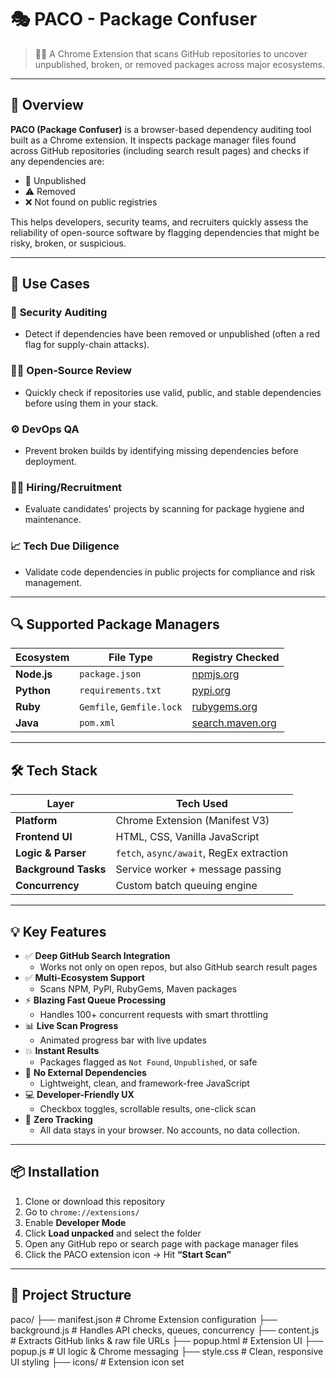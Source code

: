 # 🎭 PACO - Package Confuser

> 🕵️‍♂️ A Chrome Extension that scans GitHub repositories to uncover unpublished, broken, or removed packages across major ecosystems.

---

## 🚀 Overview

**PACO (Package Confuser)** is a browser-based dependency auditing tool built as a Chrome extension. It inspects package manager files found across GitHub repositories (including search result pages) and checks if any dependencies are:

- 🔴 Unpublished
- ⚠️ Removed
- ❌ Not found on public registries

This helps developers, security teams, and recruiters quickly assess the reliability of open-source software by flagging dependencies that might be risky, broken, or suspicious.

---

## 🎯 Use Cases

### 🔐 **Security Auditing**
- Detect if dependencies have been removed or unpublished (often a red flag for supply-chain attacks).

### 🧑‍💻 **Open-Source Review**
- Quickly check if repositories use valid, public, and stable dependencies before using them in your stack.

### ⚙️ **DevOps QA**
- Prevent broken builds by identifying missing dependencies before deployment.

### 🕵️‍♀️ **Hiring/Recruitment**
- Evaluate candidates' projects by scanning for package hygiene and maintenance.

### 📈 **Tech Due Diligence**
- Validate code dependencies in public projects for compliance and risk management.

---

## 🔍 Supported Package Managers

| Ecosystem    | File Type             | Registry Checked                              |
|--------------|------------------------|-----------------------------------------------|
| **Node.js**  | `package.json`         | [npmjs.org](https://registry.npmjs.org/)      |
| **Python**   | `requirements.txt`     | [pypi.org](https://pypi.org/)                 |
| **Ruby**     | `Gemfile`, `Gemfile.lock` | [rubygems.org](https://rubygems.org/)     |
| **Java**     | `pom.xml`              | [search.maven.org](https://search.maven.org/) |

---

## 🛠 Tech Stack

| Layer              | Tech Used                                |
|--------------------|-------------------------------------------|
| **Platform**        | Chrome Extension (Manifest V3)            |
| **Frontend UI**     | HTML, CSS, Vanilla JavaScript             |
| **Logic & Parser**  | `fetch`, `async/await`, RegEx extraction  |
| **Background Tasks**| Service worker + message passing          |
| **Concurrency**     | Custom batch queuing engine               |

---

## 💡 Key Features

- ✅ **Deep GitHub Search Integration**
  - Works not only on open repos, but also GitHub search result pages
- ✅ **Multi-Ecosystem Support**
  - Scans NPM, PyPI, RubyGems, Maven packages
- ⚡ **Blazing Fast Queue Processing**
  - Handles 100+ concurrent requests with smart throttling
- 📊 **Live Scan Progress**
  - Animated progress bar with live updates
- 💥 **Instant Results**
  - Packages flagged as `Not Found`, `Unpublished`, or safe
- 🧼 **No External Dependencies**
  - Lightweight, clean, and framework-free JavaScript
- 💻 **Developer-Friendly UX**
  - Checkbox toggles, scrollable results, one-click scan
- 🔐 **Zero Tracking**
  - All data stays in your browser. No accounts, no data collection.

---

## 📦 Installation

1. Clone or download this repository
2. Go to `chrome://extensions/`
3. Enable **Developer Mode**
4. Click **Load unpacked** and select the folder
5. Open any GitHub repo or search page with package manager files
6. Click the PACO extension icon → Hit **“Start Scan”**

---

## 📁 Project Structure

paco/
├── manifest.json # Chrome Extension configuration
├── background.js # Handles API checks, queues, concurrency
├── content.js # Extracts GitHub links & raw file URLs
├── popup.html # Extension UI
├── popup.js # UI logic & Chrome messaging
├── style.css # Clean, responsive UI styling
├── icons/ # Extension icon set
